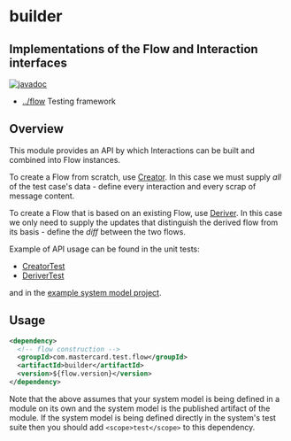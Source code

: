 
<!-- title start -->

# builder

Implementations of the Flow and Interaction interfaces
---
[![javadoc](https://javadoc.io/badge2/com.mastercard.test.flow/builder/javadoc.svg)](https://javadoc.io/doc/com.mastercard.test.flow/builder)

 * [../flow](https://github.com/Mastercard/flow) Testing framework

<!-- title end -->

## Overview

This module provides an API by which Interactions can be built and combined into Flow instances.

To create a Flow from scratch, use [Creator][Creator].
In this case we must supply _all_ of the test case's data - define every interaction and every scrap of message content.

To create a Flow that is based on an existing Flow, use [Deriver][Deriver].
In this case we only need to supply the updates that distinguish the derived flow from its basis - define the _diff_ between the two flows.

Example of API usage can be found in the unit tests:
 * [CreatorTest][CreatorTest]
 * [DeriverTest][DeriverTest]

and in the [example system model project](../example/app-model).

<!-- code_link_start -->

[Creator]: src/main/java/com/mastercard/test/flow/builder/Creator.java
[Deriver]: src/main/java/com/mastercard/test/flow/builder/Deriver.java
[CreatorTest]: src/test/java/com/mastercard/test/flow/builder/CreatorTest.java
[DeriverTest]: src/test/java/com/mastercard/test/flow/builder/DeriverTest.java

<!-- code_link_end -->

## Usage

```xml
<dependency>
  <!-- flow construction -->
  <groupId>com.mastercard.test.flow</groupId>
  <artifactId>builder</artifactId>
  <version>${flow.version}</version>
</dependency>
```

Note that the above assumes that your system model is being defined in a module on its own and the system model is the published artifact of the module.
If the system model is being defined directly in the system's test suite then you should add `<scope>test</scope>` to this dependency.
